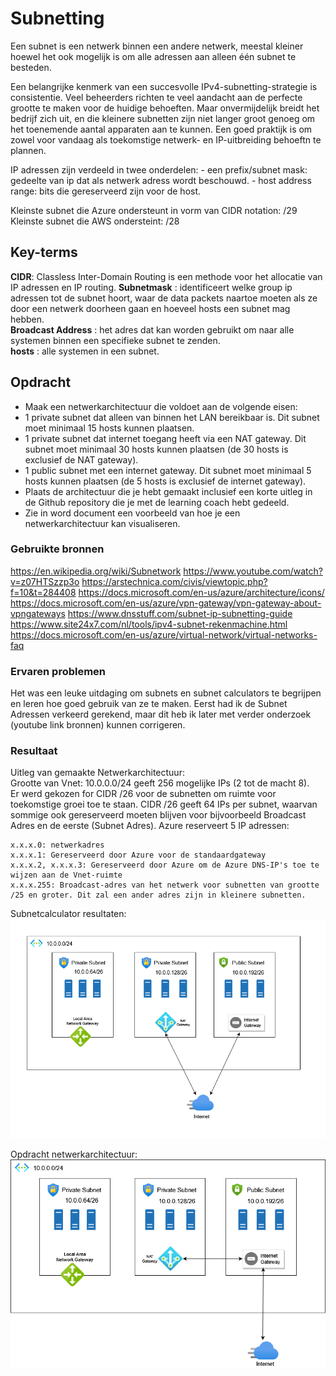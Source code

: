 # Subnetting

Een subnet is een netwerk binnen een andere netwerk, meestal kleiner hoewel het ook mogelijk is om alle adressen aan alleen één subnet te besteden.

Een belangrijke kenmerk van een succesvolle IPv4-subnetting-strategie is consistentie. Veel beheerders richten te veel aandacht aan de perfecte grootte te maken voor de huidige behoeften. Maar onvermijdelijk breidt het bedrijf zich uit, en die kleinere subnetten zijn niet langer groot genoeg om het toenemende aantal apparaten aan te kunnen. Een goed praktijk is om zowel voor vandaag als toekomstige netwerk- en IP-uitbreiding behoeftn te plannen.

IP adressen zijn verdeeld in twee onderdelen: 
    -   een prefix/subnet mask: gedeelte van ip dat als netwerk adress wordt beschouwd.
    -   host address range: bits die gereserveerd zijn voor de host.

Kleinste subnet die Azure ondersteunt in vorm van CIDR notation: /29
Kleinste subnet die AWS ondersteint: /28 


## Key-terms
**CIDR**: Classless Inter-Domain Routing is een methode voor het allocatie van IP adressen en IP routing. 
**Subnetmask** : identificeert welke group ip adressen tot de subnet hoort, waar de data packets naartoe moeten als ze door een netwerk doorheen gaan en hoeveel hosts een subnet mag hebben.  
**Broadcast Address** : het adres dat kan worden gebruikt om naar alle systemen binnen een specifieke subnet te zenden.  
**hosts** : alle systemen in een subnet.  

## Opdracht

-	Maak een netwerkarchitectuur die voldoet aan de volgende eisen:
-	1 private subnet dat alleen van binnen het LAN bereikbaar is. Dit subnet moet minimaal 15 hosts kunnen plaatsen.
-	1 private subnet dat internet toegang heeft via een NAT gateway. Dit subnet moet minimaal 30 hosts kunnen plaatsen (de 30 hosts is exclusief de NAT gateway).
-	1 public subnet met een internet gateway. Dit subnet moet minimaal 5 hosts kunnen plaatsen (de 5 hosts is exclusief de internet gateway).
-	Plaats de architectuur die je hebt gemaakt inclusief een korte uitleg in de Github repository die je met de learning coach hebt gedeeld.
-	Zie in word document een voorbeeld van hoe je een netwerkarchitectuur kan visualiseren.

### Gebruikte bronnen
https://en.wikipedia.org/wiki/Subnetwork
https://www.youtube.com/watch?v=z07HTSzzp3o
https://arstechnica.com/civis/viewtopic.php?f=10&t=284408
https://docs.microsoft.com/en-us/azure/architecture/icons/
https://docs.microsoft.com/en-us/azure/vpn-gateway/vpn-gateway-about-vpngateways
https://www.dnsstuff.com/subnet-ip-subnetting-guide
https://www.site24x7.com/nl/tools/ipv4-subnet-rekenmachine.html
https://docs.microsoft.com/en-us/azure/virtual-network/virtual-networks-faq

### Ervaren problemen
Het was een leuke uitdaging om subnets en subnet calculators te begrijpen en leren hoe goed gebruik van ze te maken. Eerst had ik de Subnet Adressen verkeerd gerekend, maar dit heb ik later met verder onderzoek (youtube link bronnen) kunnen corrigeren.

### Resultaat  

Uitleg van gemaakte Netwerkarchitectuur:  
Grootte van Vnet: 10.0.0.0/24 geeft 256 mogelijke IPs (2 tot de macht 8).  
Er werd gekozen for CIDR /26 voor de subnetten om ruimte voor toekomstige groei toe te staan. CIDR /26 geeft 64 IPs per subnet, waarvan sommige ook gereserveerd moeten blijven voor bijvoorbeeld Broadcast Adres en de eerste (Subnet Adres).   Azure reserveert 5 IP adressen:    

    x.x.x.0: netwerkadres
    x.x.x.1: Gereserveerd door Azure voor de standaardgateway
    x.x.x.2, x.x.x.3: Gereserveerd door Azure om de Azure DNS-IP's toe te wijzen aan de Vnet-ruimte
    x.x.x.255: Broadcast-adres van het netwerk voor subnetten van grootte /25 en groter. Dit zal een ander adres zijn in kleinere subnetten.


Subnetcalculator resultaten:  
![Subnetcalculator](../00_includes/az-13.png)

Opdracht netwerkarchitectuur:  
![Network architecture](../00_includes/az-13v2.png)